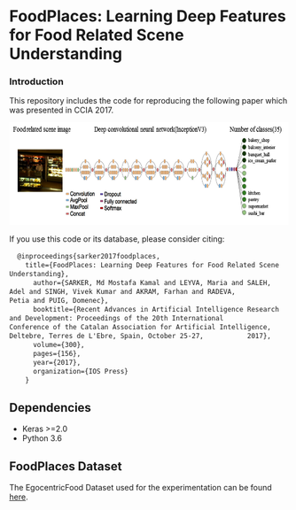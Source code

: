# FoodPlaces: Learning Deep Features for Food Related Scene Understanding

### Introduction
This repository includes the code for reproducing the following paper which was presented in CCIA 2017.

<center><img src="model_archi.png" height="185"></img></center>

If you use this code or its database, please consider citing:

```
  @inproceedings{sarker2017foodplaces,
    title={FoodPlaces: Learning Deep Features for Food Related Scene Understanding},
      author={SARKER, Md Mostafa Kamal and LEYVA, Maria and SALEH, Adel and SINGH, Vivek Kumar and AKRAM, Farhan and RADEVA,         Petia and PUIG, Domenec},
      booktitle={Recent Advances in Artificial Intelligence Research and Development: Proceedings of the 20th International           Conference of the Catalan Association for Artificial Intelligence, Deltebre, Terres de L'Ebre, Spain, October 25-27,           2017},
      volume={300},
      pages={156},
      year={2017},
      organization={IOS Press}
    }
```

## Dependencies
- Keras >=2.0
- Python 3.6


## FoodPlaces Dataset

The EgocentricFood Dataset used for the experimentation can be found [here]().

